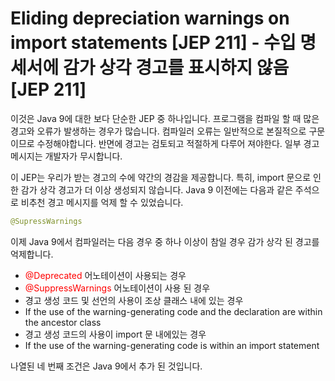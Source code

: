 # Eliding depreciation warnings on import statements [JEP 211] - 수입 명세서에 감가 상각 경고를 표시하지 않음 [JEP 211]

이것은 Java 9에 대한 보다 단순한 JEP 중 하나입니다. 프로그램을 컴파일 할 때 많은 경고와 오류가 발생하는 경우가 많습니다. 컴파일러 오류는 일반적으로 본질적으로 구문이므로 수정해야합니다. 반면에 경고는 검토되고 적절하게 다루어 져야한다. 일부 경고 메시지는 개발자가 무시합니다.

이 JEP는 우리가 받는 경고의 수에 약간의 경감을 제공합니다. 특히, import 문으로 인한 감가 상각 경고가 더 이상 생성되지 않습니다. Java 9 이전에는 다음과 같은 주석으로 비추천 경고 메시지를 억제 할 수 있었습니다.

```java
@SupressWarnings
```

이제 Java 9에서 컴파일러는 다음 경우 중 하나 이상이 참일 경우 감가 상각 된 경고를 억제합니다.

* <span style="color:red">@Deprecated</span> 어노테이션이 사용되는 경우
* <span style="color:red">@SuppressWarnings</span> 어노테이션이 사용 된 경우
* 경고 생성 코드 및 선언의 사용이 조상 클래스 내에 있는 경우
* If the use of the warning-generating code and the declaration are within the ancestor class
* 경고 생성 코드의 사용이 import 문 내에있는 경우
* If the use of the warning-generating code is within an import statement

나열된 네 번째 조건은 Java 9에서 추가 된 것입니다.
